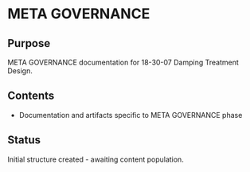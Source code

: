 # META GOVERNANCE

## Purpose
META GOVERNANCE documentation for 18-30-07 Damping Treatment Design.

## Contents
- Documentation and artifacts specific to META GOVERNANCE phase

## Status
Initial structure created - awaiting content population.
